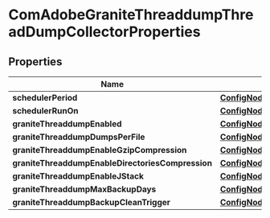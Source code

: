 
# ComAdobeGraniteThreaddumpThreadDumpCollectorProperties

## Properties
Name | Type | Description | Notes
------------ | ------------- | ------------- | -------------
**schedulerPeriod** | [**ConfigNodePropertyInteger**](ConfigNodePropertyInteger.md) |  |  [optional]
**schedulerRunOn** | [**ConfigNodePropertyDropDown**](ConfigNodePropertyDropDown.md) |  |  [optional]
**graniteThreaddumpEnabled** | [**ConfigNodePropertyBoolean**](ConfigNodePropertyBoolean.md) |  |  [optional]
**graniteThreaddumpDumpsPerFile** | [**ConfigNodePropertyInteger**](ConfigNodePropertyInteger.md) |  |  [optional]
**graniteThreaddumpEnableGzipCompression** | [**ConfigNodePropertyBoolean**](ConfigNodePropertyBoolean.md) |  |  [optional]
**graniteThreaddumpEnableDirectoriesCompression** | [**ConfigNodePropertyBoolean**](ConfigNodePropertyBoolean.md) |  |  [optional]
**graniteThreaddumpEnableJStack** | [**ConfigNodePropertyBoolean**](ConfigNodePropertyBoolean.md) |  |  [optional]
**graniteThreaddumpMaxBackupDays** | [**ConfigNodePropertyInteger**](ConfigNodePropertyInteger.md) |  |  [optional]
**graniteThreaddumpBackupCleanTrigger** | [**ConfigNodePropertyString**](ConfigNodePropertyString.md) |  |  [optional]



